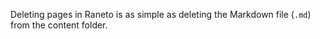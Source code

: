 <!-- 
{
  "order":1,
  "targetAudience":"user",
  "title": "Deleting pages",
  "version":"1.0.0"
}
-->


Deleting pages in Raneto is as simple as deleting the Markdown file (`.md`) from the content folder.
